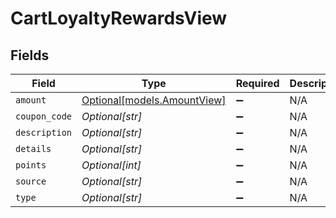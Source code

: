 # CartLoyaltyRewardsView


## Fields

| Field                                                  | Type                                                   | Required                                               | Description                                            |
| ------------------------------------------------------ | ------------------------------------------------------ | ------------------------------------------------------ | ------------------------------------------------------ |
| `amount`                                               | [Optional[models.AmountView]](../models/amountview.md) | :heavy_minus_sign:                                     | N/A                                                    |
| `coupon_code`                                          | *Optional[str]*                                        | :heavy_minus_sign:                                     | N/A                                                    |
| `description`                                          | *Optional[str]*                                        | :heavy_minus_sign:                                     | N/A                                                    |
| `details`                                              | *Optional[str]*                                        | :heavy_minus_sign:                                     | N/A                                                    |
| `points`                                               | *Optional[int]*                                        | :heavy_minus_sign:                                     | N/A                                                    |
| `source`                                               | *Optional[str]*                                        | :heavy_minus_sign:                                     | N/A                                                    |
| `type`                                                 | *Optional[str]*                                        | :heavy_minus_sign:                                     | N/A                                                    |